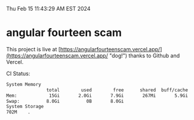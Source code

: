 Thu Feb 15 11:43:29 AM EST 2024

# angular fourteen scam


This project is live at [https://angularfourteenscam.vercel.app/](https://angularfourteenscam.vercel.app/ "dog!") thanks to Github and Vercel.

CI Status: 

```bash
System Memory
               total        used        free      shared  buff/cache   available
Mem:            15Gi       2.0Gi       7.9Gi       267Mi       5.9Gi        13Gi
Swap:          8.0Gi          0B       8.0Gi
System Storage
702M	.
```
